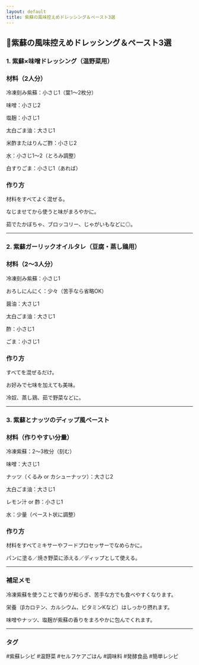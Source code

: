 ```yaml
---
layout: default
title: 紫蘇の風味控えめドレッシング＆ペースト3選
---
```


## 🌿紫蘇の風味控えめドレッシング＆ペースト3選

### 1. 紫蘇×味噌ドレッシング（温野菜用）
### 材料（2人分）

冷凍刻み紫蘇：小さじ1（葉1〜2枚分）

味噌：小さじ2

塩麹：小さじ1

太白ごま油：大さじ1

米酢またはりんご酢：小さじ2

水：小さじ1〜2（とろみ調整）

白すりごま：小さじ1（あれば）

### 作り方

材料をすべてよく混ぜる。

なじませてから使うと味がまろやかに。

茹でたかぼちゃ、ブロッコリー、じゃがいもなどに◎。

---

### 2. 紫蘇ガーリックオイルタレ（豆腐・蒸し鶏用）
### 材料（2〜3人分）

冷凍刻み紫蘇：小さじ1

おろしにんにく：少々（苦手なら省略OK）

醤油：大さじ1

太白ごま油：大さじ1

酢：小さじ1

ごま：小さじ1

### 作り方

すべてを混ぜるだけ。

お好みで七味を加えても美味。

冷奴、蒸し鶏、茹で野菜などに。

---

### 3. 紫蘇とナッツのディップ風ペースト
### 材料（作りやすい分量）

冷凍紫蘇：2〜3枚分（刻む）

味噌：大さじ1

ナッツ（くるみ or カシューナッツ）：大さじ2

太白ごま油：大さじ1

レモン汁 or 酢：小さじ1

水：少量（ペースト状に調整）

### 作り方

材料をすべてミキサーやフードプロセッサーでなめらかに。

パンに塗る／焼き野菜に添える／ディップとして使える。

---

### 補足メモ
冷凍紫蘇を使うことで香りが和らぎ、苦手な方でも食べやすくなります。

栄養（βカロテン、カルシウム、ビタミンKなど）はしっかり摂れます。

味噌やナッツ、塩麹が紫蘇の香りをまろやかに包んでくれます。

---

### タグ
#紫蘇レシピ #温野菜 #セルフケアごはん #調味料 #発酵食品 #簡単レシピ
